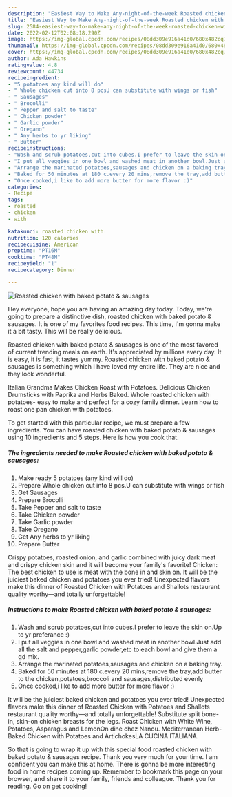 ```yaml
---
description: "Easiest Way to Make Any-night-of-the-week Roasted chicken with baked potato &amp; sausages"
title: "Easiest Way to Make Any-night-of-the-week Roasted chicken with baked potato &amp; sausages"
slug: 2584-easiest-way-to-make-any-night-of-the-week-roasted-chicken-with-baked-potato-and-amp-sausages
date: 2022-02-12T02:08:18.290Z
image: https://img-global.cpcdn.com/recipes/08dd309e916a41d0/680x482cq70/roasted-chicken-with-baked-potato-sausages-recipe-main-photo.jpg
thumbnail: https://img-global.cpcdn.com/recipes/08dd309e916a41d0/680x482cq70/roasted-chicken-with-baked-potato-sausages-recipe-main-photo.jpg
cover: https://img-global.cpcdn.com/recipes/08dd309e916a41d0/680x482cq70/roasted-chicken-with-baked-potato-sausages-recipe-main-photo.jpg
author: Ada Hawkins
ratingvalue: 4.8
reviewcount: 44734
recipeingredient:
- "5 potatoes any kind will do"
- " Whole chicken cut into 8 pcsU can substitute with wings or fish"
- " Sausages"
- " Brocolli"
- " Pepper and salt to taste"
- " Chicken powder"
- " Garlic powder"
- " Oregano"
- " Any herbs to yr liking"
- " Butter"
recipeinstructions:
- "Wash and scrub potatoes,cut into cubes.I prefer to leave the skin on.Up to yr preferance :)"
- "I put all veggies in one bowl and washed meat in another bowl.Just add all the salt and pepper,garlic powder,etc to each bowl and give them a gd mix."
- "Arrange the marinated potatoes,sausages and chicken on a baking tray."
- "Baked for 50 minutes at 180 c.every 20 mins,remove the tray,add butter to the chicken,potatoes,broccoli and sausages,distributed evenly"
- "Once cooked,i like to add more butter for more flavor :)"
categories:
- Recipe
tags:
- roasted
- chicken
- with

katakunci: roasted chicken with 
nutrition: 120 calories
recipecuisine: American
preptime: "PT16M"
cooktime: "PT48M"
recipeyield: "1"
recipecategory: Dinner

---
```



![Roasted chicken with baked potato & sausages](https://img-global.cpcdn.com/recipes/08dd309e916a41d0/680x482cq70/roasted-chicken-with-baked-potato-sausages-recipe-main-photo.jpg)

Hey everyone, hope you are having an amazing day today. Today, we're going to prepare a distinctive dish, roasted chicken with baked potato & sausages. It is one of my favorites food recipes. This time, I'm gonna make it a bit tasty. This will be really delicious.

Roasted chicken with baked potato & sausages is one of the most favored of current trending meals on earth. It's appreciated by millions every day. It is easy, it is fast, it tastes yummy. Roasted chicken with baked potato & sausages is something which I have loved my entire life. They are nice and they look wonderful.

Italian Grandma Makes Chicken Roast with Potatoes. Delicious Chicken Drumsticks with Paprika and Herbs Baked. Whole roasted chicken with potatoes- easy to make and perfect for a cozy family dinner. Learn how to roast one pan chicken with potatoes.


To get started with this particular recipe, we must prepare a few ingredients. You can have roasted chicken with baked potato & sausages using 10 ingredients and 5 steps. Here is how you cook that.

<!--inarticleads1-->

##### The ingredients needed to make Roasted chicken with baked potato & sausages:

1. Make ready 5 potatoes (any kind will do)
1. Prepare  Whole chicken cut into 8 pcs.U can substitute with wings or fish
1. Get  Sausages
1. Prepare  Brocolli
1. Take  Pepper and salt to taste
1. Take  Chicken powder
1. Take  Garlic powder
1. Take  Oregano
1. Get  Any herbs to yr liking
1. Prepare  Butter


Crispy potatoes, roasted onion, and garlic combined with juicy dark meat and crispy chicken skin and it will become your family's favorite! Chicken: The best chicken to use is meat with the bone in and skin on. It will be the juiciest baked chicken and potatoes you ever tried! Unexpected flavors make this dinner of Roasted Chicken with Potatoes and Shallots restaurant quality worthy—and totally unforgettable! 

<!--inarticleads2-->

##### Instructions to make Roasted chicken with baked potato & sausages:

1. Wash and scrub potatoes,cut into cubes.I prefer to leave the skin on.Up to yr preferance :)
1. I put all veggies in one bowl and washed meat in another bowl.Just add all the salt and pepper,garlic powder,etc to each bowl and give them a gd mix.
1. Arrange the marinated potatoes,sausages and chicken on a baking tray.
1. Baked for 50 minutes at 180 c.every 20 mins,remove the tray,add butter to the chicken,potatoes,broccoli and sausages,distributed evenly
1. Once cooked,i like to add more butter for more flavor :)


It will be the juiciest baked chicken and potatoes you ever tried! Unexpected flavors make this dinner of Roasted Chicken with Potatoes and Shallots restaurant quality worthy—and totally unforgettable! Substitute split bone-in, skin-on chicken breasts for the legs. Roast Chicken with White Wine, Potatoes, Asparagus and LemonOn dine chez Nanou. Mediterranean Herb-Baked Chicken with Potatoes and ArtichokesLA CUCINA ITALIANA. 

So that is going to wrap it up with this special food roasted chicken with baked potato & sausages recipe. Thank you very much for your time. I am confident you can make this at home. There is gonna be more interesting food in home recipes coming up. Remember to bookmark this page on your browser, and share it to your family, friends and colleague. Thank you for reading. Go on get cooking!
